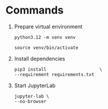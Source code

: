 # Commands

1. Prepare virtual environment

    ``` shell
    python3.12 -m venv venv

    source venv/bin/activate
    ```

2. Install dependencies

    ``` shell
    pip3 install                    \
    --requirement requirements.txt
    ```

3. Start JupyterLab

    ``` shell
    jupyter-lab \
    --no-browser
    ```
